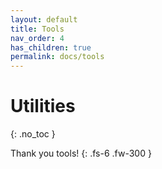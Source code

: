 ```yaml
---
layout: default
title: Tools
nav_order: 4
has_children: true
permalink: docs/tools
---
```


# Utilities
{: .no_toc }

Thank you tools!
{: .fs-6 .fw-300 }
